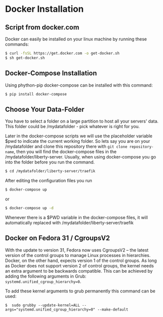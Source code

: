 # Docker Installation

## Script from docker.com

Docker can easily be installed on your linux machine by running these commands:

```bash
$ curl -fsSL https://get.docker.com -o get-docker.sh
$ sh get-docker.sh
```

## Docker-Compose Installation

Using phython-pip docker-compose can be installed with this command:

```bash
$ pip install docker-compose
```

## Choose Your Data-Folder

You have to select a folder on a large partition to host all your servers' data. This folder could be /mydatafolder - pick whatever is right for you.

Later in the docker-compose scripts we will use the placeholder variable $pwd to indicate the current working folder. So lets say you are on your /mydatafolder and clone this repository there with ```git clone repository-name```, then you will find the docker-compose files in the /mydatafolder/liberty-server. Usually, when using docker-compose you go into the folder before you run the command.

```bash
$ cd /mydatafolder/liberty-server/traefik
```

After editing the configuration files you run

```bash
$ docker-compose up
```

or

```bash
$ docker-compose up -d
```

Whenever there is a $PWD variable in the docker-compose files, it will automatically replaced with /mydatafolder/liberty-server/traefik

## Docker on Fedora 31 / CgroupsV2

With the update to version 31, Fedora now uses CgroupsV2 – the latest version of the control groups to manage Linux processes in hierarchies. Docker, on the other hand, expects version 1 of the control groups. As long as Docker does not support version 2 of control groups, the kernel needs an extra argument to be backwards compatible. This can be achieved by adding the following arguments in Grub: ```systemd.unified_cgroup_hierarchy=0```.

To add these kernel arguments to grub permanently this command can be used:

```
$  sudo grubby --update-kernel=ALL --args="systemd.unified_cgroup_hierarchy=0" --make-default
```